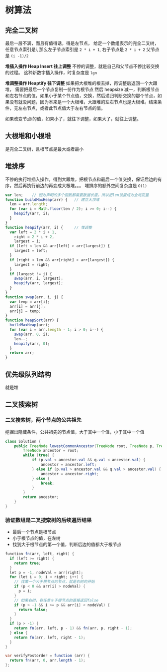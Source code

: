 # 树算法
## 完全二叉树
最后一层不满，而且有值得话，得是左节点，
给定一个数组表示的完全二叉树，
任意节点索引是i,
那么左子节点索引是 `2 * i + 1`, 右子节点是 `2 * i + 2` 
父节点是 `(i -1)/2`

**堆插入操作 Heap Insert  往上调整**
不停的调整，就是自己和父节点不停比较交换的过程。
这种新数字插入操作，时复杂度是 `lgn`

**堆调整操作 Heaptify 往下调整**
如果把大根堆的根去掉，再调整后返回一个大跟堆，
需要把最后一个节点复制一份作为根节点
然后 heapsize 减一，判断根节点和左右节点的值，如果小于某个节点值，交换，然后递归判断交换的那个节点，如果没有就没问题，因为本来是一个大根堆，大跟堆的左右节点也是大根堆。结束条件，无左右节点，或者此节点值大于左右节点的值。

如果改变节点i的值，如果小了，就往下调整，如果大了，就往上调整。

## 大根堆和小根堆
是完全二叉树，且根节点是最大或者最小

## 堆排序
不停的执行堆插入操作，得到大跟堆，把根节点和最后一个值交换，保证后边的有序，然后再执行前边的再变成大根堆。。。
堆排序的额外空间复杂度是 `O(1)`
```javascript
var len;    // 因为声明的多个函数都需要数据长度，所以把len设置成为全局变量
function buildMaxHeap(arr) {   // 建立大顶堆
  len = arr.length;
  for (var i = Math.floor(len / 2); i >= 0; i--) {
    heapify(arr, i);
  }
}
function heapify(arr, i) {     // 堆调整
  var left = 2 * i + 1,
    right = 2 * i + 2,
    largest = i;
  if (left < len && arr[left] > arr[largest]) {
    largest = left;
  }
  if (right < len && arr[right] > arr[largest]) {
    largest = right;
  }
  if (largest != i) {
    swap(arr, i, largest);
    heapify(arr, largest);
  }
}
function swap(arr, i, j) {
  var temp = arr[i];
  arr[i] = arr[j];
  arr[j] = temp;
}
function heapSort(arr) {
  buildMaxHeap(arr);
  for (var i = arr.length - 1; i > 0; i--) {
    swap(arr, 0, i);
    len--;
    heapify(arr, 0);
  }
  return arr;
}
```


## 优先级队列结构
就是堆
## 二叉搜索树

### 二叉搜索树，两个节点的公共祖先
挖掘出隐藏条件，公共祖先的节点值，大于其中一个值，小于其中一个值
```java
class Solution {
    public TreeNode lowestCommonAncestor(TreeNode root, TreeNode p, TreeNode q) {
        TreeNode ancestor = root;
        while (true) {
            if (p.val < ancestor.val && q.val < ancestor.val) {
                ancestor = ancestor.left;
            } else if (p.val > ancestor.val && q.val > ancestor.val) {
                ancestor = ancestor.right;
            } else {
                break;
            }
        }
        return ancestor;
    }
}
``` 
### 验证数组是二叉搜索树的后续遍历结果
- 最后一个节点是根节点
- 小于根节点的值，在左树
- 找到大于根节点的第一个值，判断后边的值都大于根节点 
```java
function fn(arr, left, right) {
  if (left >= right) {
    return true;
  }
  let p = -1, nodeVal = arr[right];
  for (let i = 0; i < right; i++) {
    // 找第一个大于根节点的节点，就是右树的开始
    if (p < 0 && arr[i] > nodeVal) {
      p = i;
    }
    // 如果右树，有任意小于根节点的直接返回false
    if (p > -1 && i >= p && arr[i] < nodeVal) {
      return false;
    }
  }
  if (p > -1) {
    return fn(arr, left, p - 1) && fn(arr, p, right - 1);
  } else {
    return fn(arr, left, right - 1);
  }
}

var verifyPostorder = function (arr) {
  return fn(arr, 0, arr.length - 1);
};

```